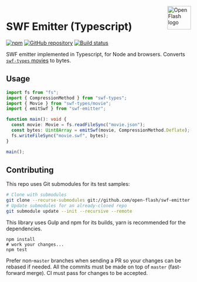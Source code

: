 <a href="https://github.com/open-flash/open-flash">
    <img src="https://raw.githubusercontent.com/open-flash/open-flash/master/logo.png"
    alt="Open Flash logo" title="Open Flash" align="right" width="64" height="64" />
</a>

# SWF Emitter (Typescript)

[![npm](https://img.shields.io/npm/v/swf-emitter.svg)](https://www.npmjs.com/package/swf-emitter)
[![GitHub repository](https://img.shields.io/badge/Github-open--flash%2Fswf--emitter-blue.svg)](https://github.com/open-flash/swf-emitter)
[![Build status](https://img.shields.io/travis/com/open-flash/swf-emitter/master.svg)](https://travis-ci.com/open-flash/swf-emitter)

SWF emitter implemented in Typescript, for Node and browsers.
Converts [`swf-types` movies][swf-types] to bytes.

## Usage

```typescript
import fs from "fs";
import { CompressionMethod } from "swf-types";
import { Movie } from "swf-types/movie";
import { emitSwf } from "swf-emitter";

function main(): void {
  const movie: Movie = fs.readFileSync("movie.json");
  const bytes: Uint8Array = emitSwf(movie, CompressionMethod.Deflate);
  fs.writeFileSync("movie.swf", bytes);
}

main();
```

## Contributing

This repo uses Git submodules for its test samples:

```sh
# Clone with submodules
git clone --recurse-submodules git://github.com/open-flash/swf-emitter.git
# Update submodules for an already-cloned repo
git submodule update --init --recursive --remote
```

This library uses Gulp and npm for its builds, yarn is recommended for the
dependencies.

```
npm install
# work your changes...
npm test
```

Prefer non-`master` branches when sending a PR so your changes can be rebased if
needed. All the commits must be made on top of `master` (fast-forward merge).
CI must pass for changes to be accepted.

[swf-types]: https://github.com/open-flash/swf-types
